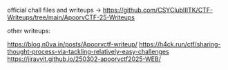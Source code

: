 official chall files and writeups -> https://github.com/CSYClubIIITK/CTF-Writeups/tree/main/ApoorvCTF-25-Writeups


other writeups:

https://blog.n0va.in/posts/Apoorvctf-writeup/
https://h4ck.run/ctf/sharing-thought-process-via-tackling-relatively-easy-challenges
https://jiravvit.github.io/250302-apoorvctf2025-WEB/

